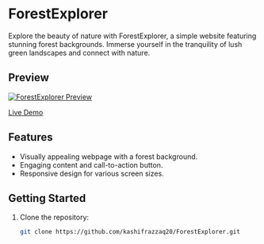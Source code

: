 # ForestExplorer

Explore the beauty of nature with ForestExplorer, a simple website featuring stunning forest backgrounds. Immerse yourself in the tranquility of lush green landscapes and connect with nature.

## Preview

[![ForestExplorer Preview](link-to-preview-image)](https://kashifrazzaq20.github.io/ForestExplorer/)

[Live Demo](https://kashifrazzaq20.github.io/ForestExplorer/)

## Features

- Visually appealing webpage with a forest background.
- Engaging content and call-to-action button.
- Responsive design for various screen sizes.

## Getting Started

1. Clone the repository:

   ```bash
   git clone https://github.com/kashifrazzaq20/ForestExplorer.git
